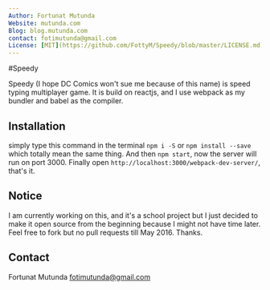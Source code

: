 ```yaml
---
Author: Fortunat Mutunda
Website: mutunda.com
Blog: blog.mutunda.com
contact: fotimutunda@gmail.com
License: [MIT](https://github.com/FottyM/Speedy/blob/master/LICENSE.md)
---
```


#Speedy

Speedy (I hope DC Comics won't sue me because of this name) is speed typing multiplayer game. It is build on reactjs, and I use webpack as my bundler and babel as the compiler.

## Installation

simply type this command in the terminal `npm i -S` or `npm install --save` which totally mean the same thing. And then `npm start`, now the server will run on port 3000. Finally open `http://localhost:3000/webpack-dev-server/`, that's it.

## Notice

I am currently working on this, and it's a school project but I just decided to make it open source from the beginning because I might not have time later. Feel free to fork but no pull requests till May 2016. Thanks.

## Contact

Fortunat Mutunda fotimutunda@gmail.com
